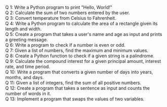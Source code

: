 Q 1: Write a Python program to print "Hello, World!" <br />
Q 2: Calculate the sum of two numbers entered by the user. <br />
Q 3: Convert temperature from Celsius to Fahrenheit. <br />
Q 4: Write a Python program to calculate the area of a rectangle given its length and width. <br />
Q 5: Create a program that takes a user's name and age as input and prints a greeting message. <br />
Q 6: Write a program to check if a number is even or odd. <br />
Q 7: Given a list of numbers, find the maximum and minimum values. <br />
Q 8: Create a Python function to check if a given string is a palindrome. <br />
Q 9: Calculate the compound interest for a given principal amount, interest rate, and time period. <br />
Q 10: Write a program that converts a given number of days into years, months, and days. <br />
Q 11: Given a list of integers, find the sum of all positive numbers. <br />
Q 12: Create a program that takes a sentence as input and counts the number of words in it. <br />
Q 13: Implement a program that swaps the values of two variables. <br />